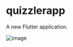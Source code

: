 # quizzlerapp

A new Flutter application.

![image](https://user-images.githubusercontent.com/26604339/120752753-75b3e200-c50a-11eb-8b0f-7dd24d11ec66.png)
